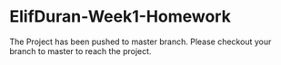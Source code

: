 # ElifDuran-Week1-Homework
The Project has been pushed to master branch. Please checkout your branch to master to reach the project.
